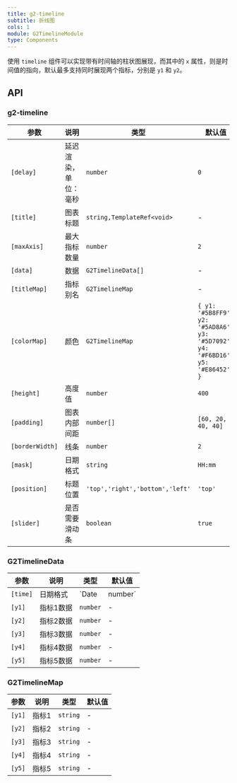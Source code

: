 ```yaml
---
title: g2-timeline
subtitle: 折线图
cols: 1
module: G2TimelineModule
type: Components
---
```


使用 `timeline` 组件可以实现带有时间轴的柱状图展现，而其中的 `x` 属性，则是时间值的指向，默认最多支持同时展现两个指标，分别是 `y1` 和 `y2`。

## API

### g2-timeline

| 参数            | 说明               | 类型                          | 默认值                             |
|-----------------|------------------|-------------------------------|------------------------------------|
| `[delay]`       | 延迟渲染，单位：毫秒 | `number`                      | `0`                                |
| `[title]`       | 图表标题           | `string,TemplateRef<void>`    | -                                  |
| `[maxAxis]`     | 最大指标数量        | `number`    | `2`          |
| `[data]`        | 数据               | `G2TimelineData[]`            | -                                  |
| `[titleMap]`    | 指标别名           | `G2TimelineMap` | -                                  |
| `[colorMap]`    | 颜色               | `G2TimelineMap` | `{ y1: '#5B8FF9', y2: '#5AD8A6', y3: '#5D7092', y4: '#F6BD16', y5: '#E86452' }` |
| `[height]`      | 高度值             | `number`                      | `400`                              |
| `[padding]`     | 图表内部间距       | `number[]`                    | `[60, 20, 40, 40]`                 |
| `[borderWidth]` | 线条               | `number`                      | `2`                                |
| `[mask]`        | 日期格式           | `string`                      | `HH:mm`                            |
| `[position]`    | 标题位置           | `'top','right','bottom','left'`  | `'top'`                            |
| `[slider]`      | 是否需要滑动条     | `boolean`                     | `true`                             |

### G2TimelineData

| 参数     | 说明      | 类型            | 默认值 |
|----------|---------|-----------------|--------|
| `[time]` | 日期格式  | `Date | number` | -      |
| `[y1]`   | 指标1数据 | `number`        | -      |
| `[y2]`   | 指标2数据 | `number`        | -      |
| `[y3]`   | 指标3数据 | `number`        | -      |
| `[y4]`   | 指标4数据 | `number`        | -      |
| `[y5]`   | 指标5数据 | `number`        | -      |

### G2TimelineMap

| 参数   | 说明  | 类型     | 默认值 |
|--------|-----|----------|--------|
| `[y1]` | 指标1 | `string` | -      |
| `[y2]` | 指标2 | `string` | -      |
| `[y3]` | 指标3 | `string` | -      |
| `[y4]` | 指标4 | `string` | -      |
| `[y5]` | 指标5 | `string` | -      |
